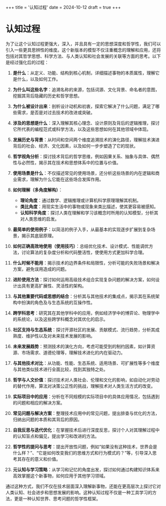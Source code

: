 +++
title = '认知过程'
date = 2024-10-12
draft = true
+++
# 认知过程

为了让这个认知过程更强大，深入，并且具有一定的思想深度和哲学性，我们可以引入一些更具思辨性的维度。这个新版本的模型不仅注重概念的理解和应用，还将包括对其哲学思想、科学方法、与人类认知和社会发展的关联等方面的思考。以下是经过强化后的过程：

1. **是什么**：从定义、功能、结构到核心机制，详细描述事物的本质属性，理解它是什么，以及如何工作。

2. **为什么叫这些名字**：追溯名称的来源，包括词源、文化背景、命名者的意图，挖掘其背后隐藏的历史和哲学思想。

3. **为什么被设计出来**：剖析设计动机和初衷，探索它解决了什么问题，满足了哪些需求，是否是对过去技术的改进或突破。

4. **涉及的思想是什么**：深入理解其核心理念、设计原则及背后的逻辑推理，探讨它所代表的编程范式或科学方法，以及这些思想如何在其他领域中体现。

5. **发展历史与背景**：从时间和空间两个维度追溯技术的演化路径，理解技术演进背后的社会、经济、文化因素，以及如何一步步塑造了它的现状。

6. **哲学视角分析**：探讨技术背后的哲学思维，例如因果关系、抽象与具体、偶然性与必然性，揭示其在技术和思想体系中的位置与价值。

7. **使用场景是什么**：不仅描述常见的使用场景，还分析这些场景的内在逻辑和商业需求，理解为什么它能在这些场合发挥作用。

8. **如何理解（多角度解构）**：
   - **理论角度**：通过数学、逻辑推理或计算机科学原理理解其机制。
   - **类比角度**：用现实生活中的事物或现象来类比描述，使其更容易被感知。
   - **认知科学角度**：探讨人类在理解和学习该概念时所用的认知模型，分析其对人类思维的启发。

9. **最简单的使用例子**：以简洁的例子入手，从最基本的实现逐步扩展到复杂场景，揭示其底层原理。

10. **如何正确高效地使用（使用技巧）**：总结优化技术、设计模式、性能调优方法，讨论算法的复杂度分析和代码整洁性，使使用方式更加科学合理。

11. **什么时候不能用**：揭示技术的边界条件和局限性，分析可能的失败场景和解决方案，避免误用造成的问题。

12. **进阶使用方法**：探讨如何运用高级技术组合实现复杂问题的解决方案，如何设计出具有更高扩展性、灵活性的架构。

13. **与其他重要代码或思想的结合**：分析其与其他技术的集成点，揭示其在系统架构中扮演的角色及与生态系统的互操作性。

14. **跨学科思考**：研究其在其他学科中的应用，例如经济学中的博弈论、物理学中的系统论，以及这些跨学科概念对其优化的启示。

15. **社区支持与生态系统**：探讨开源社区的发展、贡献模式、流行趋势，分析其成熟度、维护性以及对未来技术发展的影响。

16. **未来发展趋势**：预测技术的演化方向，考虑可能受到的制约因素，如计算资源、市场需求、道德伦理等，理解技术进化的内在驱动力。

17. **与其他技术对比**：从功能、性能、生态系统、适用场景、可扩展性等多个维度与其他类似技术进行全面比较，找到其独特之处。

18. **哲学与人文价值**：探讨技术对人类社会、伦理和文化的影响，如自动化对劳动的替代作用，算法对决策公正性的挑战，理解技术对人类生活方式的改变。

19. **实际项目中的应用**：分析在不同规模的实际项目中的具体应用情况，包括遇到的问题和相应的解决方案。

20. **常见问题与解决方案**：整理技术应用中的常见问题，提出排查与优化的方法，归纳出问题的本质和其背后的原因。

21. **自我反思与迭代优化**：在掌握技术后进行深度反思，探讨个人对其理解过程中的认知盲点和偏见，提出学习和改进的方法。

22. **哲学性的提问与思考**：提出开放性问题，例如“如果没有这种技术，世界会是什么样？”、“它是如何改变我们的思维方式和行为模式的？”等，引导深入思考其存在的意义和价值。

23. **元认知与学习策略**：从学习和记忆的角度出发，探讨如何通过构建知识体系来高效掌握这个新事物，如何应用于其他学习领域。

通过这种方式，我们不仅在技术层面深入理解新事物，还能在更高层次上探讨它对人类认知、社会进步和思想发展的影响。这种认知过程不仅是一种工具学习的方法，更是一种认知世界、思考问题的哲学性框架。 
